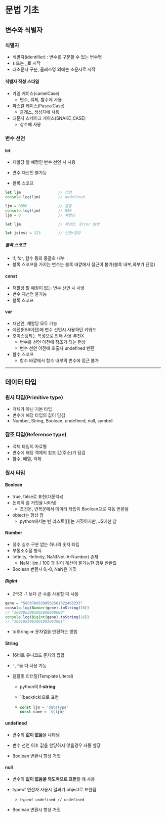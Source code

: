 # 문법 기초

## 변수와 식별자

### 식별자

- 식별자(identifier) : 변수를 구분할 수 있는 변수명
- `$` 또는 `_`로 시작
- 대소문자 구분, 클래스명 외에는 소문자로 시작



#### 식별자 작성 스타일

- 카멜 케이스(camelCase)
  - 변수, 객체, 함수에 사용
- 파스칼 케이스(PascalCase)
  - 클래스, 생성자에 사용
- 대문자 스네이크 케이스(SNAKE_CASE)
  -  상수에 사용



### 변수 선언

#### let

- 재할당 할 예정인 변수 선언 시 사용

- 변수 재선언 불가능
- 블록 스코프

```javascript
let ljm					// 선언
console.log(ljm)		// undefined

ljm = 0850				// 할당
console.log(ljm)		// 850
ljm = 0					// 재할당

let ljm					// 재선언, Error 발생

let jstest = 123		// 선언+할당
```

##### 블록 스코프

- if, for, 함수 등의 중괄호 내부
- 블록 스코프를 가지는 변수는 블록 바깥에서 접근이 불가(블록 내부,외부가 단절)

#### const

- 재할당 할 예정이 없는 변수 선언 시 사용
- 변수 재선언 불가능
- 블록 스코프



#### var

- 재선언, 재할당 모두 가능
- 예전(ES6이전)에 변수 선언시 사용하던 키워드
- 호이스팅되는 특성으로 인해 사용 추천X
  - 변수를 선언 이전에 참조가 되는 현상
  - 변수 선언 이전에 호출시 undefined 반환
- 함수 스코프
  - 함수 바깥에서 함수 내부의 변수에 접근 불가

---

## 데이터 타입

### 원시 타입(Primitive type)

- 객체가 아닌 기본 타입
- 변수에 해당 타입의 값이 담김
- Number, String, Boolean, undefined, null, symboll

### 참조 타입(Reference type)

- 객체 타입의 자료형
- 변수에 해당 객체의 참조 값(주소)가 담김
- 함수, 배열, 객체



### 원시 타입

#### Boolean

- true, false로 표현(대문자x)
- 논리적 참 거짓을 나타냄
  - 조건문, 반복문에서 데이터 타입이 Boolean으로 자동 변환됨
- object는 항상 참
  - python에서는 빈 리스트([])는 거짓이지만, JS에선 참



#### Number

- 정수,실수 구분 없는 하나의 숫자 타입
- 부동소수점 형식
- Infinity, -Infinity, NaN(Not-A-Number) 존재
  - NaN : ljm / 100 과 같이 계산이 불가능한 경우 반환값
- Boolean 변환시 0,-0, NaN은 거짓



##### BigInt

- 2^53 -1 보다 큰 수를 사용할 때 사용

```javascript
gene = "58037886380592561322463233"
consolo.log(Number(gene).toString(16))
// "3002002001002000000000"
console.log(BigInt(gene).toString(16))
// "3001001003001002003001"
```

- toString => 문자열을 반환하는 방법



#### String

- 16비트 유니코드 문자의 집합
- `',"`둘 다 사용 가능

- 템플릿 리터럴(Template Literal)

  - python의 **f-string**

  - *`*(backtick)으로 표현

  - ```javascript
    const ljm = 'dataType'
    const name = `${ljm}`
    ```

#### undefined

- 변수의 **값이 없음**을 나타냄

- 변수 선언 이후 값을 할당하지 않을경우 자동 할당
- Boolean 변환시 항상 거짓

#### null

- 변수의 **값이 없음을 의도적으로 표현**할 떄 사용

- typeof 연산자 사용시 결과가 object로 표현됨
  - `typeof undefined // undefined`
- Boolean 변환시 항상 거짓
